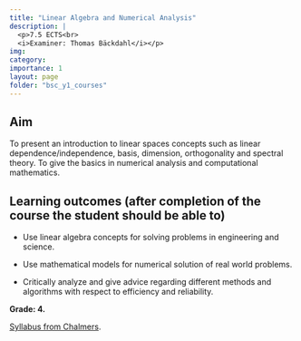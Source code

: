 ```yaml
---
title: "Linear Algebra and Numerical Analysis"
description: |
  <p>7.5 ECTS<br>
  <i>Examiner: Thomas Bäckdahl</i></p>
img:
category:
importance: 1
layout: page
folder: "bsc_y1_courses"
---
```


## Aim

To present an introduction to linear spaces concepts such as linear dependence/independence, basis, dimension, orthogonality and spectral theory. To give the basics in numerical analysis and computational mathematics.

## Learning outcomes (after completion of the course the student should be able to)

- Use linear algebra concepts for solving problems in engineering and science.

- Use mathematical models for numerical solution of real world problems.

- Critically analyze and give advice regarding different methods and algorithms with respect to efficiency and reliability.

**Grade: 4.**

[Syllabus from Chalmers](https://www.chalmers.se/en/education/your-studies/find-course-and-programme-syllabi/course-syllabus/TMA672/?acYear=2020%2F2021).
